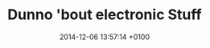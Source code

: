 ---
layout: post
title: "Dunno 'bout electronic Stuff"
date: 2014-12-06 13:57:14 +0100
track_id: 180236045
track_url: https://soundcloud.com/michaelleiss/dunno-bout-electronic-stuff
---